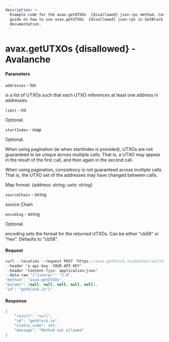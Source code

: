 ```yaml
---
description: >-
  Example code for the avax.getUTXOs  {disallowed} json-rpc method. Сomplete
  guide on how to use avax.getUTXOs  {disallowed} json-rpc in GetBlock.io Web3
  documentation.
---
```


# avax.getUTXOs {disallowed} - Avalanche

#### Parameters

`addresses` - list

is a list of UTXOs such that each UTXO references at least one address in addresses.

`limit` - int

Optional.

`startIndex` - map

Optional.

When using pagination (ie when startIndex is provided), UTXOs are not guaranteed to be unique across multiple calls. That is, a UTXO may appear in the result of the first call, and then again in the second call.

When using pagination, consistency is not guaranteed across multiple calls. That is, the UTXO set of the addresses may have changed between calls.

Map format: {address: string; uxto: string}

`sourceChain` - string

source Chain

`encoding` - string

Optional.

encoding sets the format for the returned UTXOs. Can be either "cb58" or "hex". Defaults to "cb58".

#### Request

```java
curl --location --request POST 'https://avax.getblock.io/mainnet/ext/bc/C/rpc' 
--header 'x-api-key: YOUR-API-KEY' 
--header 'Content-Type: application/json' 
--data-raw '{"jsonrpc": "2.0",
"method": "avax.getUTXOs",
"params": [null, null, null, null, null],
"id": "getblock.io"}'
```

#### Response

```java
{
    "result": "null",
    "id": "getblock.io",
    "status_code": 405,
    "message": "Method not allowed"
}
```

